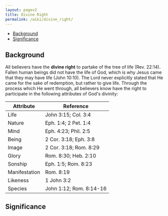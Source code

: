 ```yaml
---
layout: pagev2
title: Divine Right
permalink: /wiki/divine_right/
---
```

- [Background](#background)
- [Significance](#significance)

## Background

All believers have the **divine right** to partake of the tree of life (Rev. 22:14). Fallen human beings did not have the life of God, which is why Jesus came that they may have life (John 10:10). The Lord never explicitly stated that He came for the sake of redemption, but rather to give life. Through the process which He went through, all believers know have the right to participate in the following attributes of God's divinity:

| Attribute | Reference |
| --- | --- |
| Life | John 3:15; Col. 3:4 |
| Nature | Eph. 1:4; 2 Pet. 1:4 |
| Mind | Eph. 4:23; Phil. 2:5 |
| Being | 2 Cor. 3:18; Eph. 3:8 |
| Image | 2 Cor. 3:18; Rom. 8:29 |
| Glory | Rom. 8:30; Heb. 2:10 |
| Sonship | Eph. 1:5; Rom. 8:23 |
| Manifestation | Rom. 8:19 |
| Likeness | 1 John 3:2 |
| Species | John 1:12; Rom. 8:14-16 |

## Significance
